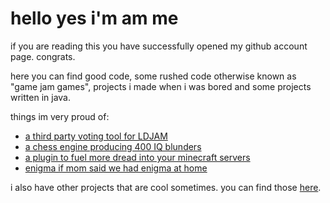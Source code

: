 # hello yes i'm am me

if you are reading this you have successfully opened my github account page. congrats.

here you can find good code, some rushed code otherwise known as "game jam games", projects i made when i was bored and some projects written in java.



things im very proud of:

- [a third party voting tool for LDJAM](https://github.com/InitialPosition/pyJAMa)
- [a chess engine producing 400 IQ blunders](https://github.com/InitialPosition/CheddarShredder)
- [a plugin to fuel more dread into your minecraft servers](https://github.com/InitialPosition/GlobalCountdown)
- [enigma if mom said we had enigma at home](https://github.com/InitialPosition/WordScrambler2001)

i also have other projects that are cool sometimes. you can find those [here](https://github.com/InitialPosition?tab=repositories).

